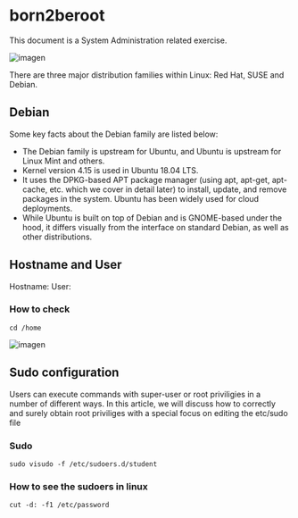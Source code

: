 # born2beroot
This document is a System Administration related exercise.

![imagen](https://upload.wikimedia.org/wikipedia/commons/7/78/Debian_logo_redeploiement.png)

There are three major distribution families within Linux: Red Hat, SUSE and Debian.

## Debian
Some key facts about the Debian family are listed below:

* The Debian family is upstream for Ubuntu, and Ubuntu is upstream for Linux Mint and others.
* Kernel version 4.15 is used in Ubuntu 18.04 LTS.
* It uses the DPKG-based APT package manager (using apt, apt-get, apt-cache, etc. which we cover in detail later) to install, update, and remove packages in the system.
Ubuntu has been widely used for cloud deployments.
* While Ubuntu is built on top of Debian and is GNOME-based under the hood, it differs visually from the interface on standard Debian, as well as other distributions.

## Hostname and User

Hostname: <user42>
User: <user>

### How to check

```
cd /home
```

![imagen](https://cdn.guru99.com/images/ls-al(2).png)

## Sudo configuration
Users can execute commands with super-user or root priviligies in a number of different ways.
In this article, we will discuss how to correctly and surely obtain root priviliges with a special focus on editing the etc/sudo file

### Sudo
```
sudo visudo -f /etc/sudoers.d/student
```

### How to see the sudoers in linux
```
cut -d: -f1 /etc/password
```

